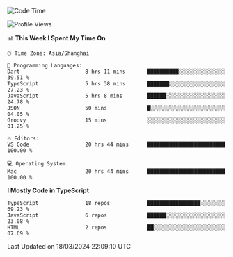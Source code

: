 <!--START_SECTION:waka-->
![Code Time](http://img.shields.io/badge/Code%20Time-5%2C877%20hrs%2010%20mins-blue)

![Profile Views](http://img.shields.io/badge/Profile%20Views-0-blue)

📊 **This Week I Spent My Time On** 

```text
🕑︎ Time Zone: Asia/Shanghai

💬 Programming Languages: 
Dart                     8 hrs 11 mins       ██████████░░░░░░░░░░░░░░░   39.51 % 
TypeScript               5 hrs 38 mins       ███████░░░░░░░░░░░░░░░░░░   27.23 % 
JavaScript               5 hrs 8 mins        ██████░░░░░░░░░░░░░░░░░░░   24.78 % 
JSON                     50 mins             █░░░░░░░░░░░░░░░░░░░░░░░░   04.05 % 
Groovy                   15 mins             ░░░░░░░░░░░░░░░░░░░░░░░░░   01.25 % 

🔥 Editors: 
VS Code                  20 hrs 44 mins      █████████████████████████   100.00 % 

💻 Operating System: 
Mac                      20 hrs 44 mins      █████████████████████████   100.00 % 
```

**I Mostly Code in TypeScript** 

```text
TypeScript               18 repos            █████████████████░░░░░░░░   69.23 % 
JavaScript               6 repos             ██████░░░░░░░░░░░░░░░░░░░   23.08 % 
HTML                     2 repos             ██░░░░░░░░░░░░░░░░░░░░░░░   07.69 % 
```




 Last Updated on 18/03/2024 22:09:10 UTC
<!--END_SECTION:waka-->
